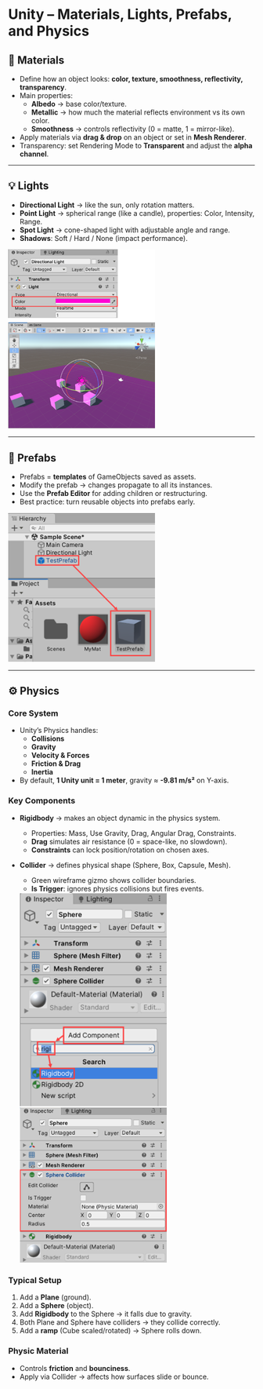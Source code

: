 # Unity – Materials, Lights, Prefabs, and Physics

## 🎨 Materials
- Define how an object looks: **color, texture, smoothness, reflectivity, transparency**.
- Main properties:
  - **Albedo** → base color/texture.
  - **Metallic** → how much the material reflects environment vs its own color.
  - **Smoothness** → controls reflectivity (0 = matte, 1 = mirror-like).
- Apply materials via **drag & drop** on an object or set in **Mesh Renderer**.
- Transparency: set Rendering Mode to **Transparent** and adjust the **alpha channel**.



---

## 💡 Lights
- **Directional Light** → like the sun, only rotation matters.
- **Point Light** → spherical range (like a candle), properties: Color, Intensity, Range.
- **Spot Light** → cone-shaped light with adjustable angle and range.
- **Shadows**: Soft / Hard / None (impact performance).

<img src="Pictures/Lights.PNG" alt="Unity Editor" title="Unity Editor" width="300">

---

## 🧩 Prefabs
- Prefabs = **templates** of GameObjects saved as assets.
- Modify the prefab → changes propagate to all its instances.
- Use the **Prefab Editor** for adding children or restructuring.
- Best practice: turn reusable objects into prefabs early.

<img src="Pictures/Prefab.PNG" alt="Unity Editor" title="Unity Editor" width="300">

---

## ⚙️ Physics

### Core System
- Unity’s Physics handles:
  - **Collisions**
  - **Gravity**
  - **Velocity & Forces**
  - **Friction & Drag**
  - **Inertia**
- By default, **1 Unity unit = 1 meter**, gravity ≈ **-9.81 m/s²** on Y-axis.

### Key Components
- **Rigidbody** → makes an object dynamic in the physics system.
  - Properties: Mass, Use Gravity, Drag, Angular Drag, Constraints.
  - **Drag** simulates air resistance (0 = space-like, no slowdown).
  - **Constraints** can lock position/rotation on chosen axes.
- **Collider** → defines physical shape (Sphere, Box, Capsule, Mesh).
  - Green wireframe gizmo shows collider boundaries.
  - **Is Trigger**: ignores physics collisions but fires events.

  <img src="Pictures/Rigidbody.PNG" alt="Unity Editor" title="Unity Editor" width="300">
  <img src="Pictures/Sphere_Collider.PNG" alt="Unity Editor" title="Unity Editor" width="300">
  

### Typical Setup
1. Add a **Plane** (ground).
2. Add a **Sphere** (object).
3. Add **Rigidbody** to the Sphere → it falls due to gravity.
4. Both Plane and Sphere have colliders → they collide correctly.
5. Add a **ramp** (Cube scaled/rotated) → Sphere rolls down.

### Physic Material
- Controls **friction** and **bounciness**.
- Apply via Collider → affects how surfaces slide or bounce.

